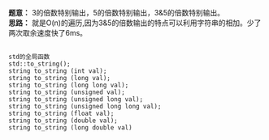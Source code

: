 **题意：**
3的倍数特别输出，5的倍数特别输出，3&5的倍数特别输出。   
**思路：**
就是O(n)的遍历,因为3&5的倍数输出的特点可以利用字符串的相加。少了两次取余速度快了6ms。
<pre><code>
std的全局函数
std::to_string();
string to_string (int val);
string to_string (long val);
string to_string (long long val);
string to_string (unsigned val);
string to_string (unsigned long val);
string to_string (unsigned long long val);
string to_string (float val);
string to_string (double val);
string to_string (long double val)
</code></pre>
